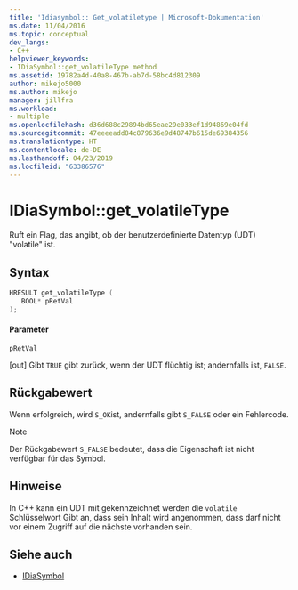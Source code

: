```yaml
---
title: 'Idiasymbol:: Get_volatiletype | Microsoft-Dokumentation'
ms.date: 11/04/2016
ms.topic: conceptual
dev_langs:
- C++
helpviewer_keywords:
- IDiaSymbol::get_volatileType method
ms.assetid: 19782a4d-40a8-467b-ab7d-58bc4d812309
author: mikejo5000
ms.author: mikejo
manager: jillfra
ms.workload:
- multiple
ms.openlocfilehash: d36d688c29894bd65eae29e033ef1d94869e04fd
ms.sourcegitcommit: 47eeeeadd84c879636e9d48747b615de69384356
ms.translationtype: HT
ms.contentlocale: de-DE
ms.lasthandoff: 04/23/2019
ms.locfileid: "63386576"
---
```

# <a name="idiasymbolgetvolatiletype"></a>IDiaSymbol::get_volatileType
Ruft ein Flag, das angibt, ob der benutzerdefinierte Datentyp (UDT) "volatile" ist.

## <a name="syntax"></a>Syntax

```C++
HRESULT get_volatileType ( 
   BOOL* pRetVal
);
```

#### <a name="parameters"></a>Parameter
 `pRetVal`

[out] Gibt `TRUE` gibt zurück, wenn der UDT flüchtig ist; andernfalls ist, `FALSE`.

## <a name="return-value"></a>Rückgabewert
 Wenn erfolgreich, wird `S_OK`ist, andernfalls gibt `S_FALSE` oder ein Fehlercode.

> [!NOTE]
> Der Rückgabewert `S_FALSE` bedeutet, dass die Eigenschaft ist nicht verfügbar für das Symbol.

## <a name="remarks"></a>Hinweise
 In C++ kann ein UDT mit gekennzeichnet werden die `volatile` Schlüsselwort Gibt an, dass sein Inhalt wird angenommen, dass darf nicht vor einem Zugriff auf die nächste vorhanden sein.

## <a name="see-also"></a>Siehe auch
- [IDiaSymbol](../../debugger/debug-interface-access/idiasymbol.md)